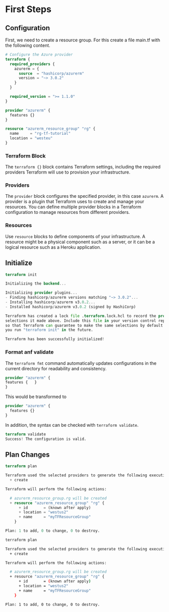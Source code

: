 # First Steps

## Configuration

First, we need to create a resource group. For this create a file main.tf with the following content.

```tf
# Configure the Azure provider
terraform {
  required_providers {
    azurerm = {
      source  = "hashicorp/azurerm"
      version = "~> 3.0.2"
    }
  }

  required_version = ">= 1.1.0"
}

provider "azurerm" {
  features {}
}

resource "azurerm_resource_group" "rg" {
  name     = "rg-tf-tutorial"
  location = "westeu"
}
```

### Terraform Block

The `terraform {}` block contains Terraform settings, including the required providers Terraform will use to provision your infrastructure. 

### Providers

The `provider` block configures the specified provider, in this case `azurerm`. A provider is a plugin that Terraform uses to create and manage your resources. You can define multiple provider blocks in a Terraform configuration to manage resources from different providers.

### Resources

Use `resource` blocks to define components of your infrastructure. A resource might be a physical component such as a server, or it can be a logical resource such as a Heroku application.


## Initialize

```tf
terraform init

Initializing the backend...

Initializing provider plugins...
- Finding hashicorp/azurerm versions matching "~> 3.0.2"...
- Installing hashicorp/azurerm v3.0.2...
- Installed hashicorp/azurerm v3.0.2 (signed by HashiCorp)

Terraform has created a lock file .terraform.lock.hcl to record the provider
selections it made above. Include this file in your version control repository
so that Terraform can guarantee to make the same selections by default when
you run "terraform init" in the future.

Terraform has been successfully initialized!
```

### Format anf validate

The `terraform fmt` command automatically updates configurations in the current directory for readability and consistency.

```tf
provider "azurerm" {
features {   }
}
```

This would be transformed to

```tf
provider "azurerm" {
  features {}
}
```

In addition, the syntax can be checked with `terraform validate`.

```tf
terraform validate
Success! The configuration is valid.
```

## Plan Changes

```tf
terraform plan

Terraform used the selected providers to generate the following execution plan. Resource actions are indicated with the following symbols:
  + create

Terraform will perform the following actions:

  # azurerm_resource_group.rg will be created
  + resource "azurerm_resource_group" "rg" {
      + id       = (known after apply)
      + location = "westus2"
      + name     = "myTFResourceGroup"
    }

Plan: 1 to add, 0 to change, 0 to destroy.
```

```bash
terraform plan

Terraform used the selected providers to generate the following execution plan. Resource actions are indicated with the following symbols:
  + create

Terraform will perform the following actions:

  # azurerm_resource_group.rg will be created
  + resource "azurerm_resource_group" "rg" {
      + id       = (known after apply)
      + location = "westus2"
      + name     = "myTFResourceGroup"
    }

Plan: 1 to add, 0 to change, 0 to destroy.
```